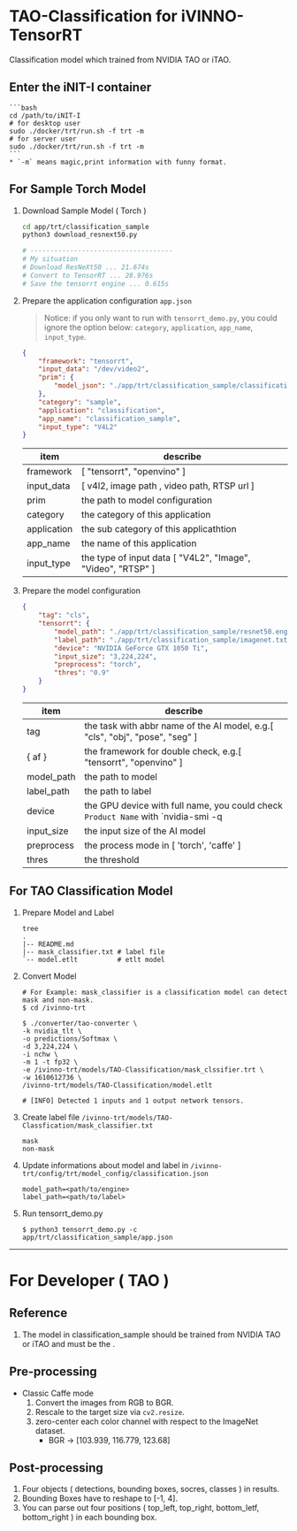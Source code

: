 # TAO-Classification for iVINNO-TensorRT
Classification model which trained from NVIDIA TAO or iTAO.

## Enter the iNIT-I container
    ```bash
    cd /path/to/iNIT-I
    # for desktop user
    sudo ./docker/trt/run.sh -f trt -m
    # for server user
    sudo ./docker/trt/run.sh -f trt -m
    ```
    * `-m` means magic,print information with funny format.

## For Sample Torch Model
1. Download Sample Model ( Torch )
    ```bash
    cd app/trt/classification_sample
    python3 download_resnext50.py

    # ------------------------------------
    # My situation
    # Download ResNeXt50 ... 21.674s
    # Convert to TensorRT ... 28.976s
    # Save the tensorrt engine ... 0.615s
    ```
2. Prepare the application configuration `app.json`
    
    > Notice: 
    > if you only want to run with `tensorrt_demo.py`, you could ignore the option below: `category`, `application`, `app_name`, `input_type`.

    ```json
    {
        "framework": "tensorrt",
        "input_data": "/dev/video2",
        "prim": {
            "model_json": "./app/trt/classification_sample/classification.json"
        },
        "category": "sample",
        "application": "classification",
        "app_name": "classification_sample",
        "input_type": "V4L2"
    }
    ```
    |   item        |   describe   
    |   ---         |   ----        
    |   framework   |   [ "tensorrt", "openvino" ]
    |   input_data  |   [ v4l2, image path , video path, RTSP url ]
    |   prim        |   the path to model configuration
    |   category    |   the category of this application
    |   application |   the sub category of this applicathtion
    |   app_name    |   the name of this application
    |   input_type  |   the type of input data [ "V4L2", "Image", "Video", "RTSP" ]

3. Prepare the model configuration
    ```json
    {
        "tag": "cls",
        "tensorrt": {
            "model_path": "./app/trt/classification_sample/resnet50.engine",
            "label_path": "./app/trt/classification_sample/imagenet.txt",
            "device": "NVIDIA GeForce GTX 1050 Ti",
            "input_size": "3,224,224",
            "preprocess": "torch",
            "thres": "0.9"
        }
    }
    ```
    |   item        |   describe   
    |   ---         |   ----        
    |   tag         |   the task with abbr name of the AI model, e.g.[ "cls", "obj", "pose", "seg" ]
    |   { af }      |   the framework for double check, e.g.[ "tensorrt", "openvino" ]
    |   model_path  |   the path to model
    |   label_path  |   the path to label
    |   device      |   the GPU device with full name, you could check `Product Name` with `nvidia-smi -q | less`
    |   input_size  |   the input size of the AI model
    |   preprocess  |   the process mode in [ 'torch', 'caffe' ]
    |   thres       |   the threshold

## For TAO Classification Model
1. Prepare Model and Label
    ```shell
    tree
    .
    |-- README.md
    |-- mask_classifier.txt # label file
    `-- model.etlt          # etlt model
    ```
2. Convert Model
    ```shell
    # For Example: mask_classifier is a classification model can detect mask and non-mask.
    $ cd /ivinno-trt

    $ ./converter/tao-converter \
    -k nvidia_tlt \
    -o predictions/Softmax \
    -d 3,224,224 \
    -i nchw \
    -m 1 -t fp32 \
    -e /ivinno-trt/models/TAO-Classification/mask_clssifier.trt \
    -w 1610612736 \
    /ivinno-trt/models/TAO-Classification/model.etlt

    # [INFO] Detected 1 inputs and 1 output network tensors.
    ```
3. Create label file `/ivinno-trt/models/TAO-Classfication/mask_classifier.txt`
    ```
    mask
    non-mask
    ```
4. Update informations about model and label in `/ivinno-trt/config/trt/model_config/classification.json`
    ```
    model_path=<path/to/engine>
    label_path=<path/to/label>
    ```
5. Run tensorrt_demo.py
    ```
    $ python3 tensorrt_demo.py -c app/trt/classification_sample/app.json
    ```
---

# For Developer ( TAO )

## Reference
1. The model in classification_sample should be trained from NVIDIA TAO or iTAO and must be the .

## Pre-processing
* Classic Caffe mode
  1. Convert the images from RGB to BGR.
  2. Rescale to the target size via `cv2.resize`.
  3. zero-center each color channel with respect to the ImageNet dataset.
      * BGR -> [103.939, 116.779, 123.68]

## Post-processing
1. Four objects ( detections, bounding boxes, socres, classes ) in results.
2. Bounding Boxes have to reshape to [-1, 4].
3. You can parse out four positions ( top_left, top_right, bottom_letf, bottom_right ) in each bounding box.